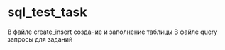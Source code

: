 # sql_test_task

В файле create_insert создание и заполнение таблицы
В файле query запросы для заданий
